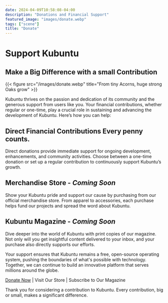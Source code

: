 ```yaml
---
date: 2024-04-09T10:58:08-04:00
description: "Donations and Financial Support"
featured_image: "images/donate.webp"
tags: ["scene"]
title: "Donate"
---
```

# Support Kubuntu
## Make a Big Difference with a small Contribution

{{< figure src="/images/donate.webp" title="From tiny Acorns, huge strong Oaks grow" >}}

Kubuntu thrives on the passion and dedication of its community and the generous support from users like you. 
Your financial contributions, whether regular or one-time, play a crucial role in sustaining and advancing the 
development of Kubuntu. Here’s how you can help:


## Direct Financial Contributions Every penny counts. 
Direct donations provide immediate support for ongoing development, enhancements, and community activities. 
Choose between a one-time donation or set up a regular contribution to continuously support Kubuntu’s growth.

## Merchandise Store - _Coming Soon_
Show your Kubuntu pride and support our cause by purchasing from our official merchandise store. 
From apparel to accessories, each purchase helps fund our projects and spread the word about Kubuntu.

## Kubuntu Magazine - _Coming Soon_
Dive deeper into the world of Kubuntu with print copies of our magazine. Not only will you get insightful
content delivered to your inbox, and your purchase also directly supports our efforts.

Your support ensures that Kubuntu remains a free, open-source operating system, pushing the boundaries of 
what's possible with technology. Together, we can continue to build an innovative platform that serves 
millions around the globe.

[Donate Now](/archives/index.html%3Fp=861.html) | Visit Our Store | Subscribe to Our Magazine

Thank you for considering a contribution to Kubuntu. Every contribution, big or small, makes a significant difference.